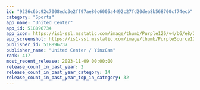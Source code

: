 ```yaml
---
id: "9226c6bc92c7008edc3e2ff97ae80c6005a4492c27fd20dea8b568700cf74ecb"
category: "Sports"
app_name: "United Center"
app_id: 518896734
app_icon: https://is1-ssl.mzstatic.com/image/thumb/Purple126/v4/b6/e8/24/b6e8248a-f80c-9c97-25d4-258ab7b140e9/AppIcon-1x_U007emarketing-0-7-0-85-220.png/1024x1024bb.png
app_screenshot: https://is1-ssl.mzstatic.com/image/thumb/PurpleSource124/v4/2e/df/51/2edf51f6-c218-06bf-19e9-b879281ce015/0a6dec39-b890-4a7d-9766-99a08072dab9_Simulator_Screen_Shot_-_iPhone_XS_Max_-_2020-10-27_at_18.00.51.png/1242x2688bb.png
publisher_id: 518896737
publisher_name: "United Center / YinzCam"
rank: 417
most_recent_release: 2023-11-09 00:00:00
release_count_in_past_year: 2
release_count_in_past_year_category: 14
release_count_in_past_year_top_in_category: 32
---
```


